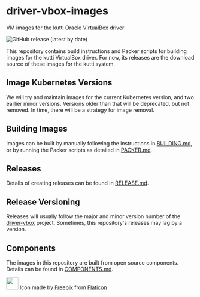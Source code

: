 # driver-vbox-images

VM images for the kutti Oracle VirtualBox driver

![GitHub release (latest by date)](https://img.shields.io/github/v/release/kuttiproject/driver-vbox-images?include_prereleases)

This repository contains build instructions and Packer scripts for building images for the kutti VirtualBox driver. For now, its releases are the download source of these images for the kutti system.

## Image Kubernetes Versions

We will try and maintain images for the current Kubernetes version, and two earlier minor versions. Versions older than that will be deprecated, but not removed. In time, there will be a strategy for image removal.

## Building Images

Images can be built by manually following the instructions in [BUILDING.md](BUILDING.md), or by running the Packer scripts as detailed in [PACKER.md](PACKER.md).

## Releases

Details of creating releases can be found in [RELEASE.md](RELEASE.md).

## Release Versioning

Releases will usually follow the major and minor version number of the [driver-vbox](https://github.com/kuttiproject/driver-vbox) project. Sometimes, this repository's releases may lag by a version.

## Components

The images in this repository are built from open source components. Details can be found in [COMPONENTS.md](COMPONENTS.md).

<img src="https://github.com/kuttiproject/driver-vbox-images/blob/main/attachments/icon/kutta.png?raw=true" width="32" height="32" /> Icon made by [Freepik](https://www.freepik.com) from [Flaticon](http://www.flaticon.com)
